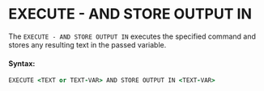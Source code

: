 # EXECUTE - AND STORE OUTPUT IN

The `EXECUTE - AND STORE OUTPUT IN` executes the specified command and stores any resulting text in the passed variable.

#### Syntax:

```coffeescript
EXECUTE <TEXT or TEXT-VAR> AND STORE OUTPUT IN <TEXT-VAR>
```

